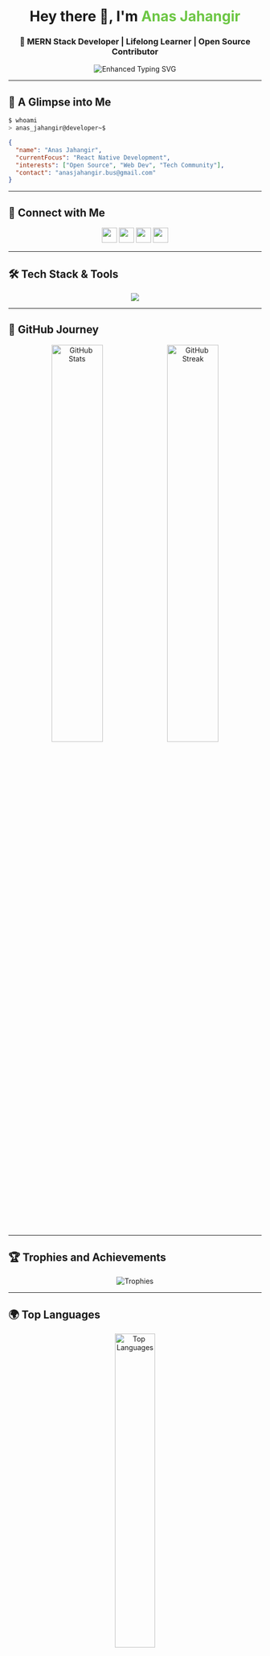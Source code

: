 
<h1 align="center">Hey there 👋, I'm <span style="color: #6CC644;">Anas Jahangir</span></h1>
<h3 align="center">🚀 MERN Stack Developer | Lifelong Learner | Open Source Contributor</h3>

<p align="center">
  <img src="https://readme-typing-svg.herokuapp.com?font=Fira+Code&weight=600&size=22&duration=2000&pause=800&color=36BCF7FF&center=true&vCenter=true&width=600&lines=MERN+Stack+Developer+%7C+Open+Source+Enthusiast;Problem+Solver+%7C+Tech+Explorer+🚀;Building+Future+with+Code+%7C+Never+Stop+Learning+💡;Innovation+%2B+Persistence+=+Success" alt="Enhanced Typing SVG">
</p>

---

## 🎨 **A Glimpse into Me**
```bash
$ whoami
> anas_jahangir@developer~$
```
```json
{
  "name": "Anas Jahangir",
  "currentFocus": "React Native Development",
  "interests": ["Open Source", "Web Dev", "Tech Community"],
  "contact": "anasjahangir.bus@gmail.com"
}
```

---

## 🔗 **Connect with Me**
<div align="center">
  <a href="https://twitter.com/anasjahangir0" target="_blank"><img src="https://img.shields.io/badge/Twitter-1DA1F2?style=for-the-badge&logo=twitter&logoColor=white" height="30"/></a>
  <a href="https://linkedin.com/in/anasjahangir" target="_blank"><img src="https://img.shields.io/badge/LinkedIn-0A66C2?style=for-the-badge&logo=linkedin&logoColor=white" height="30"/></a>
  <a href="https://fb.com/anasjahangir0" target="_blank"><img src="https://img.shields.io/badge/Facebook-1877F2?style=for-the-badge&logo=facebook&logoColor=white" height="30"/></a>
  <a href="https://instagram.com/anasjahangir0" target="_blank"><img src="https://img.shields.io/badge/Instagram-E4405F?style=for-the-badge&logo=instagram&logoColor=white" height="30"/></a>
</div>

---

## 🛠️ **Tech Stack & Tools**
<p align="center">
  <img src="https://skillicons.dev/icons?i=react,nodejs,mongodb,express,js,ts,html,css,sass,bootstrap,tailwind,git,github,docker,aws,vscode,figma,heroku,vercel,postman,redux,linux,nextjs,sqlite,graphql&theme=dark" />
</p>


---

## 🚀 **GitHub Journey**
<p align="center">
  <img src="https://github-readme-stats.vercel.app/api?username=anasjahangir&show_icons=true&theme=github_dark&rank_icon=percentile" width="45%" alt="GitHub Stats" />
  <img src="https://github-readme-streak-stats.herokuapp.com?user=anasjahangir&theme=github-dark-blue" width="45%" alt="GitHub Streak" />
</p>

---

## 🏆 **Trophies and Achievements**
<p align="center">
  <img src="https://github-profile-trophy.vercel.app/?username=anasjahangir&theme=darkhub&column=5" alt="Trophies">
</p>

---

## 🌍 **Top Languages**
<p align="center">
  <img src="https://github-readme-stats.vercel.app/api/top-langs/?username=anasjahangir&layout=compact&theme=dark" width="40%" alt="Top Languages">
</p>

---

## 🔄 **Random Developer Quote**
<p align="center">
  <img src="https://quotes-github-readme.vercel.app/api?type=horizontal&theme=dark" alt="Random Dev Quote">
</p>

---

## 🎉 **Fun Fact**
```bash
$ fortune | cowsay
 _______________________________
< Sometimes debugging is more fun! >
 -------------------------------
        \   ^__^
         \  (oo)\_______
            (__)\       )\/                ||----w |
                ||     ||
```

---

<div align="center">
  <h3>Thanks for visiting! 😎</h3>
  <img src="https://media.giphy.com/media/3oKIPf3C7HqqYBVcCk/giphy.gif" width="100px"/>
</div>
